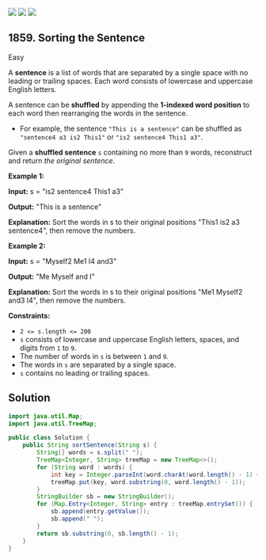 [![](https://img.shields.io/github/stars/javadev/LeetCode-in-Java?label=Stars&style=flat-square)](https://github.com/javadev/LeetCode-in-Java)
[![](https://img.shields.io/github/forks/javadev/LeetCode-in-Java?label=Fork%20me%20on%20GitHub%20&style=flat-square)](https://github.com/javadev/LeetCode-in-Java/fork)
[![](https://img.shields.io/badge/-LeetCode%20in%20Kotlin-blue?style=flat-square)](https://github.com/javadev/LeetCode-in-Kotlin)

## 1859\. Sorting the Sentence

Easy

A **sentence** is a list of words that are separated by a single space with no leading or trailing spaces. Each word consists of lowercase and uppercase English letters.

A sentence can be **shuffled** by appending the **1-indexed word position** to each word then rearranging the words in the sentence.

*   For example, the sentence `"This is a sentence"` can be shuffled as `"sentence4 a3 is2 This1"` or `"is2 sentence4 This1 a3"`.

Given a **shuffled sentence** `s` containing no more than `9` words, reconstruct and return _the original sentence_.

**Example 1:**

**Input:** s = "is2 sentence4 This1 a3"

**Output:** "This is a sentence"

**Explanation:** Sort the words in s to their original positions "This1 is2 a3 sentence4", then remove the numbers.

**Example 2:**

**Input:** s = "Myself2 Me1 I4 and3"

**Output:** "Me Myself and I"

**Explanation:** Sort the words in s to their original positions "Me1 Myself2 and3 I4", then remove the numbers.

**Constraints:**

*   `2 <= s.length <= 200`
*   `s` consists of lowercase and uppercase English letters, spaces, and digits from `1` to `9`.
*   The number of words in `s` is between `1` and `9`.
*   The words in `s` are separated by a single space.
*   `s` contains no leading or trailing spaces.

## Solution

```java
import java.util.Map;
import java.util.TreeMap;

public class Solution {
    public String sortSentence(String s) {
        String[] words = s.split(" ");
        TreeMap<Integer, String> treeMap = new TreeMap<>();
        for (String word : words) {
            int key = Integer.parseInt(word.charAt(word.length() - 1) + "");
            treeMap.put(key, word.substring(0, word.length() - 1));
        }
        StringBuilder sb = new StringBuilder();
        for (Map.Entry<Integer, String> entry : treeMap.entrySet()) {
            sb.append(entry.getValue());
            sb.append(" ");
        }
        return sb.substring(0, sb.length() - 1);
    }
}
```